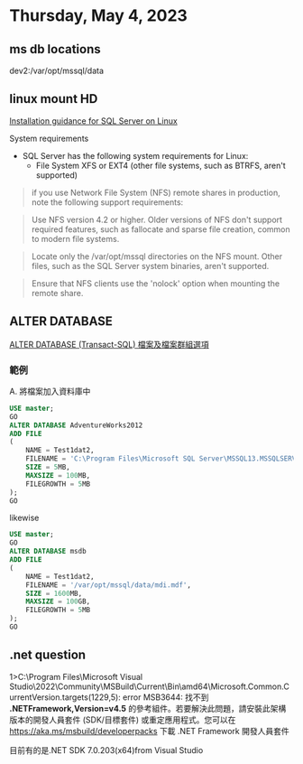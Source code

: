 # Thursday, May 4, 2023

## ms db locations

dev2:/var/opt/mssql/data

## linux mount HD

[Installation guidance for SQL Server on Linux](https://learn.microsoft.com/en-us/sql/linux/sql-server-linux-setup?view=sql-server-ver16)

System requirements
- SQL Server has the following system requirements for Linux:
  - File System	XFS or EXT4 (other file systems, such as BTRFS, aren't supported)

> if you use Network File System (NFS) remote shares in production, note the following support requirements:

> Use NFS version 4.2 or higher. Older versions of NFS don't support required features, such as fallocate and sparse file creation, common to modern file systems.

> Locate only the /var/opt/mssql directories on the NFS mount. Other files, such as the SQL Server system binaries, aren't supported.

> Ensure that NFS clients use the 'nolock' option when mounting the remote share.

## ALTER DATABASE

[ALTER DATABASE (Transact-SQL) 檔案及檔案群組選項](https://learn.microsoft.com/zh-tw/sql/t-sql/statements/alter-database-transact-sql-file-and-filegroup-options?view=sql-server-ver16)

### 範例

A. 將檔案加入資料庫中

```sql
USE master;
GO
ALTER DATABASE AdventureWorks2012
ADD FILE
(
    NAME = Test1dat2,
    FILENAME = 'C:\Program Files\Microsoft SQL Server\MSSQL13.MSSQLSERVER\MSSQL\DATA\t1dat2.ndf',
    SIZE = 5MB,
    MAXSIZE = 100MB,
    FILEGROWTH = 5MB
);
GO
```

likewise

```sql
USE master;
GO
ALTER DATABASE msdb
ADD FILE
(
    NAME = Test1dat2,
    FILENAME = '/var/opt/mssql/data/mdi.mdf',
    SIZE = 1600MB,
    MAXSIZE = 100GB,
    FILEGROWTH = 5MB
);
GO
```

## .net question

1>C:\Program Files\Microsoft Visual Studio\2022\Community\MSBuild\Current\Bin\amd64\Microsoft.Common.CurrentVersion.targets(1229,5): error MSB3644: 找不到 **.NETFramework,Version=v4.5** 的參考組件。若要解決此問題，請安裝此架構版本的開發人員套件 (SDK/目標套件) 或重定應用程式。您可以在 https://aka.ms/msbuild/developerpacks 下載 .NET Framework 開發人員套件

目前有的是.NET SDK 7.0.203(x64)from Visual Studio